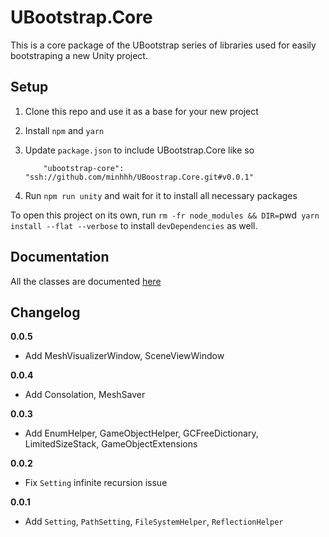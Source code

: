 # UBootstrap.Core

This is a core package of the UBootstrap series of libraries used for easily bootstraping a new Unity project.

## Setup

1. Clone this repo and use it as a base for your new project
2. Install `npm` and `yarn`
3. Update `package.json` to include UBootstrap.Core like so

    ```
        "ubootstrap-core": "ssh://github.com/minhhh/UBoostrap.Core.git#v0.0.1"
    ```
4. Run `npm run unity` and wait for it to install all necessary packages


To open this project on its own, run `rm -fr node_modules && DIR=`pwd` yarn install --flat --verbose` to install `devDependencies` as well.

## Documentation

All the classes are documented [here](https://github.com/minhhh/UBootstrap.Core/blob/master/docs.md)


## Changelog

**0.0.5**

* Add MeshVisualizerWindow, SceneViewWindow

**0.0.4**

* Add Consolation, MeshSaver

**0.0.3**

* Add EnumHelper, GameObjectHelper, GCFreeDictionary, LimitedSizeStack, GameObjectExtensions

**0.0.2**

* Fix `Setting` infinite recursion issue

**0.0.1**

* Add `Setting`, `PathSetting`, `FileSystemHelper`, `ReflectionHelper`

<br/>
